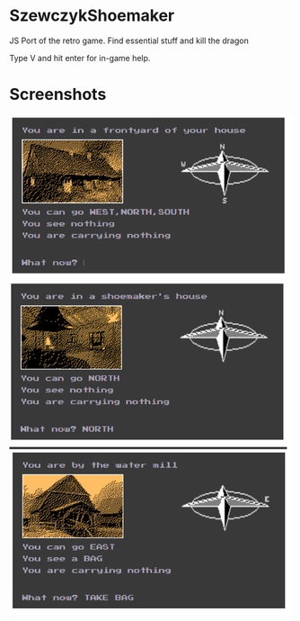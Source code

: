 # SzewczykShoemaker
JS Port of the retro game. Find essential stuff and kill the dragon

Type V and hit enter for in-game help.


# Screenshots
![Spawn](https://github.com/emtepe35/SzewczykShoemaker/blob/main/screenshots/Spawn.png)
![House](https://github.com/emtepe35/SzewczykShoemaker/blob/main/screenshots/House.png)
![WaterMill](https://github.com/emtepe35/SzewczykShoemaker/blob/main/screenshots/WaterMill.png)
